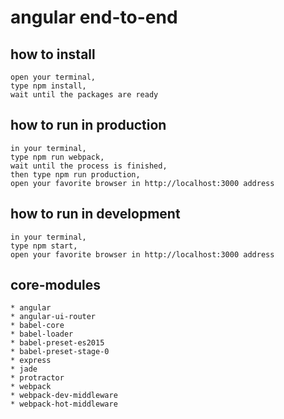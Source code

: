 angular end-to-end
=====================

## how to install

```
open your terminal,
type npm install,
wait until the packages are ready
```

## how to run in production

```
in your terminal,
type npm run webpack,
wait until the process is finished,
then type npm run production,
open your favorite browser in http://localhost:3000 address
```

## how to run in development

```
in your terminal,
type npm start,
open your favorite browser in http://localhost:3000 address
```

## core-modules
```
* angular
* angular-ui-router
* babel-core
* babel-loader
* babel-preset-es2015
* babel-preset-stage-0
* express
* jade
* protractor
* webpack
* webpack-dev-middleware
* webpack-hot-middleware
```
